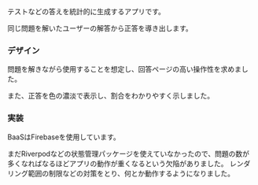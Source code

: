 テストなどの答えを統計的に生成するアプリです。

同じ問題を解いたユーザーの解答から正答を導き出します。

### デザイン

問題を解きながら使用することを想定し、回答ページの高い操作性を求めました。

また、正答を色の濃淡で表示し、割合をわかりやすく示しました。

### 実装

BaaSはFirebaseを使用しています。

まだRiverpodなどの状態管理パッケージを使えていなかったので、問題の数が多くなればなるほどアプリの動作が重くなるという欠陥がありました。
レンダリング範囲の制限などの対策をとり、何とか動作するようになりました。